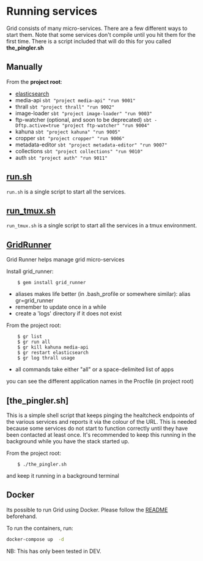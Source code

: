 # Running services

Grid consists of many micro-services. There are a few different ways to start them.
Note that some services don't compile until you hit them for the first time.
There is a script included that will do this for you called **the_pingler.sh**

## Manually
From the **project root**:

- [elasticsearch](../elasticsearch/dev-start.sh)
- media-api `sbt "project media-api" "run 9001"`
- thrall `sbt "project thrall" "run 9002"`
- image-loader `sbt "project image-loader" "run 9003"`
- ftp-watcher (optional, and soon to be deprecated) `sbt -Dftp.active=true "project ftp-watcher" "run 9004"`
- kahuna `sbt "project kahuna" "run 9005"`
- cropper `sbt "project cropper" "run 9006"`
- metadata-editor `sbt "project metadata-editor" "run 9007"`
- collections `sbt "project collections" "run 9010"`
- auth `sbt "project auth" "run 9011"`

## [run.sh](../run.sh)
`run.sh` is a single script to start all the services.

## [run_tmux.sh](../run_tmux.sh)
`run_tmux.sh` is a single script to start all the services in a tmux environment.

## [GridRunner](https://github.com/guardian/grid_runner/)
Grid Runner helps manage grid micro-services

Install grid_runner:

        $ gem install grid_runner

* aliases makes life better (in .bash_profile or somewhere similar):
        alias gr=grid_runner
* remember to update once in a while
* create a 'logs' directory if it does not exist

From the project root:

        $ gr list
        $ gr run all
        $ gr kill kahuna media-api
        $ gr restart elasticsearch
        $ gr log thrall usage

* all commands take either "all" or a space-delimited list of apps

you can see the different application names in the Procfile (in project root)

## [the_pingler.sh]
This is a simple shell script that keeps pinging the healtcheck endpoints of the various
services and reports it via the colour of the URL.  This is needed because some services do
not start to function correctly until they have been contacted at least once.
It's recommended to keep this running in the background while you have the stack started up.

From the project root:

		$ ./the_pingler.sh

and keep it running in a background terminal

## Docker
Its possible to run Grid using Docker. Please follow the [README](../docker/README.md#setup) beforehand.

To run the containers, run:

```sh
docker-compose up  -d
```

NB: This has only been tested in DEV.
